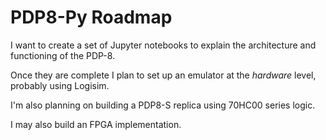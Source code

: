 # PDP8-Py Roadmap

I want to create a set of Jupyter notebooks to explain the architecture and functioning of the PDP-8.

Once they are complete I plan to set up an emulator at the *hardware* level, probably using Logisim.

I'm also planning on building a PDP8-S replica using 70HC00 series logic.

I may also build an FPGA implementation.
